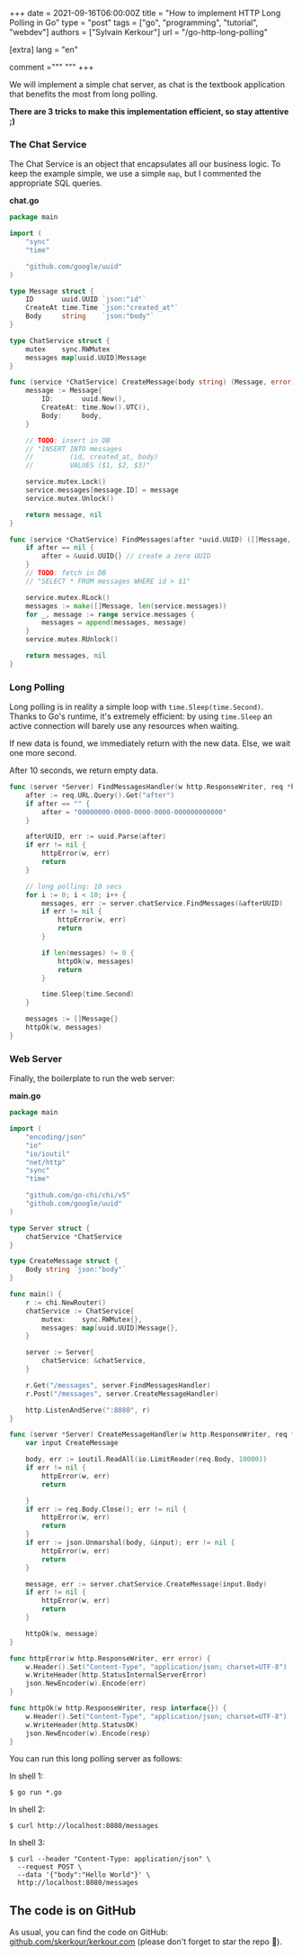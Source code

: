 +++
date = 2021-09-16T06:00:00Z
title = "How to implement HTTP Long Polling in Go"
type = "post"
tags = ["go", "programming", "tutorial", "webdev"]
authors = ["Sylvain Kerkour"]
url = "/go-http-long-polling"

[extra]
lang = "en"

comment ="""
"""
+++



We will implement a simple chat server, as chat is the textbook application that benefits the most from long polling.

**There are 3 tricks to make this implementation efficient, so stay attentive ;)**


### The Chat Service

The Chat Service is an object that encapsulates all our business logic. To keep the example simple, we use a simple `map`, but I commented the appropriate SQL queries.

**chat.go**
```go
package main

import (
	"sync"
	"time"

	"github.com/google/uuid"
)

type Message struct {
	ID       uuid.UUID `json:"id"`
	CreateAt time.Time `json:"created_at"`
	Body     string    `json:"body"`
}

type ChatService struct {
	mutex    sync.RWMutex
	messages map[uuid.UUID]Message
}

func (service *ChatService) CreateMessage(body string) (Message, error) {
	message := Message{
		ID:       uuid.New(),
		CreateAt: time.Now().UTC(),
		Body:     body,
	}

	// TODO: insert in DB
	// "INSERT INTO messages
	//         (id, created_at, body)
	//         VALUES ($1, $2, $3)"

	service.mutex.Lock()
	service.messages[message.ID] = message
	service.mutex.Unlock()

	return message, nil
}

func (service *ChatService) FindMessages(after *uuid.UUID) ([]Message, error) {
	if after == nil {
		after = &uuid.UUID{} // create a zero UUID
	}
	// TODO: fetch in DB
	// "SELECT * FROM messages WHERE id > $1"

	service.mutex.RLock()
	messages := make([]Message, len(service.messages))
	for _, message := range service.messages {
		messages = append(messages, message)
	}
	service.mutex.RUnlock()

	return messages, nil
}
```


### Long Polling

Long polling is in reality a simple loop with `time.Sleep(time.Second)`. Thanks to Go's runtime, it's extremely efficient: by using `time.Sleep` an active connection will barely use any resources when waiting.

If new data is found, we immediately return with the new data. Else, we wait one more second.

After 10 seconds, we return empty data.

```go
func (server *Server) FindMessagesHandler(w http.ResponseWriter, req *http.Request) {
	after := req.URL.Query().Get("after")
	if after == "" {
		after = "00000000-0000-0000-0000-000000000000"
	}

	afterUUID, err := uuid.Parse(after)
	if err != nil {
		httpError(w, err)
		return
	}

	// long polling: 10 secs
	for i := 0; i < 10; i++ {
		messages, err := server.chatService.FindMessages(&afterUUID)
		if err != nil {
			httpError(w, err)
			return
		}

		if len(messages) != 0 {
			httpOk(w, messages)
			return
		}

		time.Sleep(time.Second)
	}

	messages := []Message{}
	httpOk(w, messages)
}
```


### Web Server

Finally, the boilerplate to run the web server:

**main.go**
```go
package main

import (
	"encoding/json"
	"io"
	"io/ioutil"
	"net/http"
	"sync"
	"time"

	"github.com/go-chi/chi/v5"
	"github.com/google/uuid"
)

type Server struct {
	chatService *ChatService
}

type CreateMessage struct {
	Body string `json:"body"`
}

func main() {
	r := chi.NewRouter()
	chatService := ChatService{
		mutex:    sync.RWMutex{},
		messages: map[uuid.UUID]Message{},
	}

	server := Server{
		chatService: &chatService,
	}

	r.Get("/messages", server.FindMessagesHandler)
	r.Post("/messages", server.CreateMessageHandler)

	http.ListenAndServe(":8080", r)
}

func (server *Server) CreateMessageHandler(w http.ResponseWriter, req *http.Request) {
	var input CreateMessage

	body, err := ioutil.ReadAll(io.LimitReader(req.Body, 10000))
	if err != nil {
		httpError(w, err)
		return

	}
	if err := req.Body.Close(); err != nil {
		httpError(w, err)
		return
	}
	if err := json.Unmarshal(body, &input); err != nil {
		httpError(w, err)
		return
	}

	message, err := server.chatService.CreateMessage(input.Body)
	if err != nil {
		httpError(w, err)
		return
	}

	httpOk(w, message)
}

func httpError(w http.ResponseWriter, err error) {
	w.Header().Set("Content-Type", "application/json; charset=UTF-8")
	w.WriteHeader(http.StatusInternalServerError)
	json.NewEncoder(w).Encode(err)
}

func httpOk(w http.ResponseWriter, resp interface{}) {
	w.Header().Set("Content-Type", "application/json; charset=UTF-8")
	w.WriteHeader(http.StatusOK)
	json.NewEncoder(w).Encode(resp)
}
```


You can run this long polling server as follows:


In shell 1:
```shell
$ go run *.go
```

In shell 2:
```shell
$ curl http://localhost:8080/messages
```

In shell 3:
```shell
$ curl --header "Content-Type: application/json" \
  --request POST \
  --data '{"body":"Hello World"}' \
  http://localhost:8080/messages
```



## The code is on GitHub

As usual, you can find the code on GitHub: [github.com/skerkour/kerkour.com](https://github.com/skerkour/kerkour.com/tree/main/blog/2021/go_http_long_polling) (please don't forget to star the repo 🙏).

